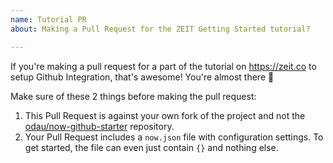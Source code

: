 ```yaml
---
name: Tutorial PR
about: Making a Pull Request for the ZEIT Getting Started tutorial?

---
```


If you're making a pull request for a part of the tutorial on https://zeit.co to setup Github Integration, that's awesome! You're almost there 🎉

Make sure of these 2 things before making the pull request:

1.  This Pull Request is against your own fork of the project and not the [odau/now-github-starter](https://github.com/odau/now-github-starter) repository. 
2.  Your Pull Request includes a `now.json` file with configuration settings. To get started, the file can even just contain `{}` and nothing else.
